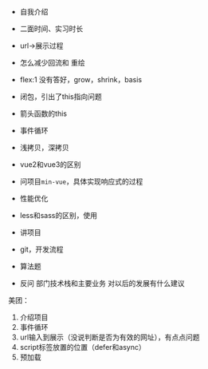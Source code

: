 
- 自我介绍
- 二面时间、实习时长
- url->展示过程
  
- 怎么减少回流和 重绘
- flex:1
  没有答好，grow，shrink，basis
- 闭包，引出了this指向问题
- 箭头函数的this
- 事件循环
- 浅拷贝，深拷贝
- vue2和vue3的区别
- 问项目`min-vue`，具体实现响应式的过程
- 性能优化
- less和sass的区别，使用
- 讲项目
- git，开发流程
- 算法题
- 反问
  部门技术栈和主要业务
  对以后的发展有什么建议


美团：
1. 介绍项目
2. 事件循环
3. url输入到展示（没说判断是否为有效的网址），有点点问题
4. script标签放置的位置（defer和async）
5. 预加载

